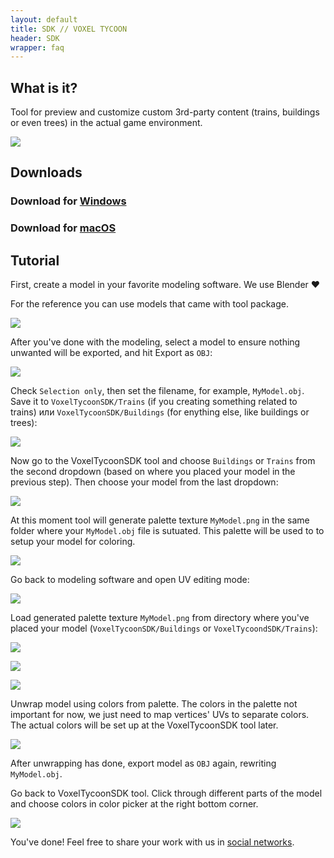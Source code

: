 ```yaml
---
layout: default
title: SDK // VOXEL TYCOON
header: SDK
wrapper: faq
---
```


## What is it?

Tool for preview and customize custom 3rd-party content (trains, buildings or even trees) in the actual game environment.

![](/assets/sdk/preview.gif)

## Downloads

### Download for [Windows](https://github.com/andrewpey/vtland/releases/download/test/VoxelTycoonSDK.zip)
### Download for [macOS](https://github.com/andrewpey/vtland/releases/download/test/VoxelTycoonSDK_Mac.zip)

## Tutorial

First, create a model in your favorite modeling software. We use Blender ❤

For the reference you can use models that came with tool package.

![](/assets/sdk/1.png)

 After you've done with the modeling, select a model to ensure nothing unwanted will be exported, and hit Export as `OBJ`:

![](/assets/sdk/2.png)

Check `Selection only`, then set the filename, for example, `MyModel.obj`. Save it to `VoxelTycoonSDK/Trains` (if you creating something related to trains) или `VoxelTycoonSDK/Buildings` (for enything else, like buildings or trees):

![](/assets/sdk/3.png)

Now go to the VoxelTycoonSDK tool and choose `Buildings` or `Trains` from the second dropdown (based on where you placed your model in the previous step). Then choose your model from the last dropdown:

![](/assets/sdk/4.png)

At this moment tool will generate palette texture `MyModel.png` in the same folder where your `MyModel.obj` file is sutuated. This palette will be used to to setup your model for coloring.

![](/assets/sdk/4-1.png)

Go back to modeling software and open UV editing mode:

![](/assets/sdk/5.png)

Load generated palette texture `MyModel.png` from directory where you've placed your model (`VoxelTycoonSDK/Buildings` or `VoxelTycoondSDK/Trains`):

![](/assets/sdk/6.png)

![](/assets/sdk/7.png)

![](/assets/sdk/8.png)

Unwrap model using colors from palette. The colors in the palette not important for now, we just need to map vertices' UVs to separate colors. The actual colors will be set up at the VoxelTycoonSDK tool later.

![](/assets/sdk/9.png)

After unwrapping has done, export model as `OBJ` again, rewriting `MyModel.obj`.

Go back to VoxelTycoonSDK tool. Click through different parts of the model and choose colors in color picker at the right bottom corner.

![](/assets/sdk/10.png)

You've done! Feel free to share your work with us in [social networks](/contacts).